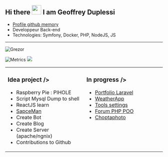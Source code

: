 
## Hi there <img src="https://raw.githubusercontent.com/iampavangandhi/iampavangandhi/master/gifs/Hi.gif" width="30px">  I am Geoffrey Duplessi </h2>
- [Profile github memory](https://githubmemory.com/@Grezor?page=2)
- Developpeur Back-end
- Technologies: Symfony, Docker, PHP, NodeJS, JS
--- 
<p align="left"> <img src="https://komarev.com/ghpvc/?username=Grezor&label=Views&color=blue&style=plastic" alt="Grezor" /> </p>


<table><tr><td valign="top" width="50%">

### Idea project />
- Raspberry Pie : PIHOLE
- Script Mysql Dump to shell
- ReactJS learn 
- [SapceMan](https://github.com/Grezor/SpaceMan)
- Create Bot
- Create Blog 
- Create Server (apache/ngnix)
- Contributions to Github 

</td>
<td valign="top" width="50%">

### In progress />

- [Portfolio Laravel](https://github.com/Grezor/Portfolio_v2) 
- [WeatherApp](https://github.com/Grezor/Weather-App)
- [Tools settings](https://github.com/Grezor/Tools)
- [Forum PHP POO](https://github.com/Grezor/Forum-infinity)
- [Choptaphoto](https://github.com/Grezor/ChopTaPhoto_2020)

</td>

![Metrics](https://metrics.lecoq.io/Grezor)
![](https://github-profile-summary-cards.vercel.app/api/cards/profile-details?username=Grezor&theme=default)
